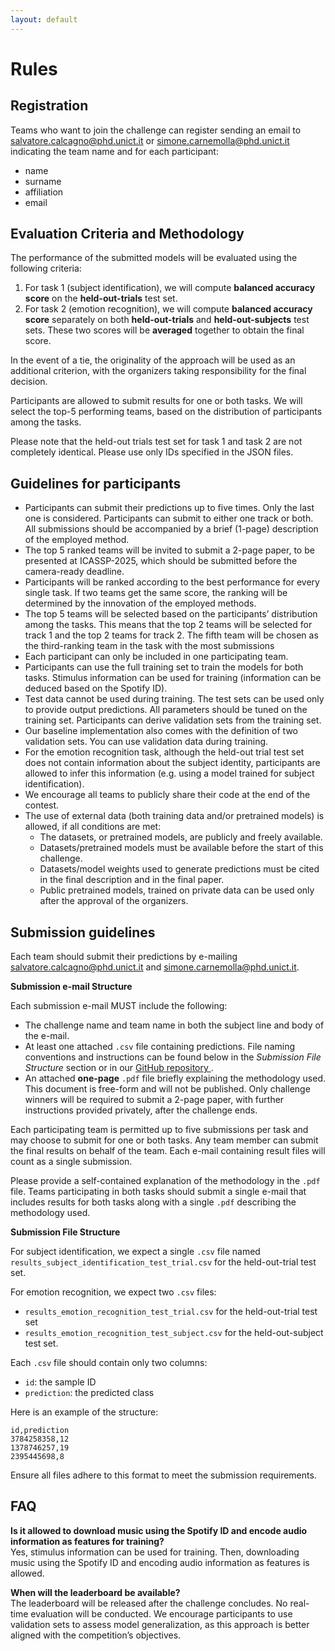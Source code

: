 ```yaml
---
layout: default
---
```


# Rules

## Registration

Teams who want to join the challenge can register sending an email to salvatore.calcagno@phd.unict.it or simone.carnemolla@phd.unict.it indicating the team name and for each participant:
- name
- surname
- affiliation
- email
  
## Evaluation Criteria and Methodology

The performance of the submitted models will be evaluated using the following criteria:
1.	For task 1 (subject identification), we will compute **balanced accuracy score** on the **held-out-trials** test set.
2.	For task 2 (emotion recognition), we will compute **balanced accuracy score** separately on both **held-out-trials** and **held-out-subjects** test sets. These two scores will be **averaged** together to obtain the final score.

In the event of a tie, the originality of the approach will be used as an additional criterion, with the organizers taking responsibility for the final decision.

Participants are allowed to submit results for one or both tasks. We will select the top-5 performing teams, based on the distribution of participants among the tasks.

Please note that the held-out trials test set for task 1 and task 2 are not completely identical. Please use only IDs specified in the JSON files.

## Guidelines for participants

- Participants can submit their predictions up to five times. Only the last one is considered. Participants can submit to either one track or both. All submissions should be accompanied by a brief (1-page) description of the employed method.
- The top 5 ranked teams will be invited to submit a 2-page paper, to be presented at ICASSP-2025, which should be submitted before the camera-ready deadline. 
- Participants will be ranked according to the best performance for every single task. If two teams get the same score, the ranking will be determined by the innovation of the employed methods.
- The top 5 teams will be selected based on the participants’ distribution among the tasks. This means that the top 2 teams will be selected for track 1 and the top 2 teams for track 2. The fifth team will be chosen as the third-ranking team in the task with the most submissions
- Each participant can only be included in one participating team.
- Participants can use the full training set to train the models for both tasks. Stimulus information can be used for training (information can be deduced based on the Spotify ID).
- Test data cannot be used during training. The test sets can be used only to provide output predictions. All parameters should be tuned on the training set. Participants can derive validation sets from the training set. 
- Our baseline implementation also comes with the definition of two validation sets. You can use validation data during training.
- For the emotion recognition task, although the held-out trial test set does not contain information about the subject identity, participants are allowed to infer this information (e.g. using a model trained for subject identification).
- We encourage all teams to publicly share their code at the end of the contest.
- The use of external data (both training data and/or pretrained models) is allowed, if all conditions are met:
  - The datasets, or pretrained models, are publicly and freely available. 
  - Datasets/pretrained models must be available before the start of this challenge.
  - Datasets/model weights used to generate predictions must be cited in the final description and in the final paper.
  - Public pretrained models, trained on private data can be used only after the approval of the organizers.

## Submission guidelines

Each team should submit their predictions by e-mailing salvatore.calcagno@phd.unict.it and simone.carnemolla@phd.unict.it.

**Submission e-mail Structure**

Each submission e-mail MUST include the following:

- The challenge name and team name in both the subject line and body of the e-mail.
- At least one attached `.csv` file containing predictions. File naming conventions and instructions can be found below in the *Submission File Structure* section or in our <a href="https://github.com/SalvoCalcagno/eeg-music-challenge-icassp-2025-baselines?tab=readme-ov-file#inference-1"> GitHub repository </a>.
- An attached **one-page** `.pdf` file briefly explaining the methodology used. This document is free-form and will not be published. Only challenge winners will be required to submit a 2-page paper, with further instructions provided privately, after the challenge ends.

Each participating team is permitted up to five submissions per task and may choose to submit for one or both tasks. Any team member can submit the final results on behalf of the team. Each e-mail containing result files will count as a single submission.

Please provide a self-contained explanation of the methodology in the `.pdf` file. Teams participating in both tasks should submit a single e-mail that includes results for both tasks along with a single `.pdf` describing the methodology used.

**Submission File Structure**

For subject identification, we expect a single `.csv` file named `results_subject_identification_test_trial.csv` for the held-out-trial test set.

For emotion recognition, we expect two `.csv` files:
- `results_emotion_recognition_test_trial.csv` for the held-out-trial test set
- `results_emotion_recognition_test_subject.csv` for the held-out-subject test set.

Each `.csv` file should contain only two columns:  
- `id`: the sample ID  
- `prediction`: the predicted class  

Here is an example of the  structure:

```csv
id,prediction
3784258358,12
1378746257,19
2395445698,8
```

Ensure all files adhere to this format to meet the submission requirements.

## FAQ

**Is it allowed to download music using the Spotify ID and encode audio information as features for training?**
<br>Yes, stimulus information can be used for training. Then, downloading music using the Spotify ID and encoding audio information as features is allowed.

**When will the leaderboard be available?**
<br>The leaderboard will be released after the challenge concludes. No real-time evaluation will be conducted. We encourage participants to use validation sets to assess model generalization, as this approach is better aligned with the competition’s objectives.
